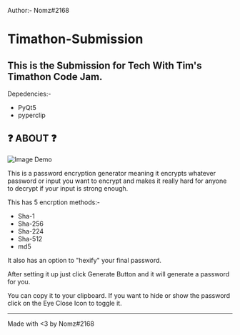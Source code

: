 Author:- Nomz#2168 


# Timathon-Submission

This is the Submission for Tech With Tim's Timathon Code Jam. 
----


Depedencies:-
* PyQt5
* pyperclip


:question: ABOUT :question:
----

![Image Demo](https://i.imgur.com/8MYNTVe.png)

This is a password encryption generator meaning it encrypts whatever password or input you want to encrypt and makes it really hard for anyone to decrypt if your
input is strong enough.

This has 5 encrption methods:-
* Sha-1
* Sha-256
* Sha-224
* Sha-512
* md5

It also has an option to "hexify" your final password. 

After setting it up just click Generate Button and it will generate a password for you. 

You can copy it to your clipboard. If you want to hide or show the password click on the Eye Close Icon to toggle it.

-----

Made with <3 by Nomz#2168
